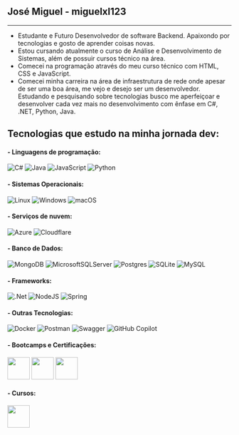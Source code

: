 ## José Miguel - miguelxl123
----------------------------------------------------------------------------------------------

- Estudante e Futuro Desenvolvedor de software Backend. Apaixondo por tecnologias e gosto de aprender coisas novas.
- Estou cursando atualmente o curso de Análise e Desenvolvimento de Sistemas, além de possuir cursos técnico na área.
- Comecei na programação através do meu curso técnico com HTML, CSS e JavaScript.
- Comecei minha carreira na área de infraestrutura de rede onde apesar de ser uma boa área, me vejo e desejo ser um desenvolvedor.
  Estudando e pesquisando sobre tecnologias busco me aperfeiçoar e desenvolver cada vez mais no desenvolvimento com ênfase em C#, .NET, Python, Java.

##  Tecnologias que estudo na minha jornada dev:

#### - Linguagens de programação:
![C#](https://img.shields.io/badge/c%23-%23239120.svg?style=for-the-badge&logo=csharp&logoColor=white) ![Java](https://img.shields.io/badge/java-%23ED8B00.svg?style=for-the-badge&logo=openjdk&logoColor=white) 	![JavaScript](https://img.shields.io/badge/javascript-%23323330.svg?style=for-the-badge&logo=javascript&logoColor=%23F7DF1E) ![Python](https://img.shields.io/badge/python-3670A0?style=for-the-badge&logo=python&logoColor=ffdd54)

#### - Sistemas Operacionais:
![Linux](https://img.shields.io/badge/Linux-FCC624?style=for-the-badge&logo=linux&logoColor=black) ![Windows](https://img.shields.io/badge/Windows-0078D6?style=for-the-badge&logo=windows&logoColor=white) ![macOS](https://img.shields.io/badge/mac%20os-000000?style=for-the-badge&logo=macos&logoColor=F0F0F0)

#### - Serviços de nuvem:
![Azure](https://img.shields.io/badge/azure-%230072C6.svg?style=for-the-badge&logo=microsoftazure&logoColor=white) ![Cloudflare](https://img.shields.io/badge/Cloudflare-F38020?style=for-the-badge&logo=Cloudflare&logoColor=white)

#### - Banco de Dados:
![MongoDB](https://img.shields.io/badge/MongoDB-%234ea94b.svg?style=for-the-badge&logo=mongodb&logoColor=white) ![MicrosoftSQLServer](https://img.shields.io/badge/Microsoft%20SQL%20Server-CC2927?style=for-the-badge&logo=microsoft%20sql%20server&logoColor=white) 	![Postgres](https://img.shields.io/badge/postgres-%23316192.svg?style=for-the-badge&logo=postgresql&logoColor=white) ![SQLite](https://img.shields.io/badge/sqlite-%2307405e.svg?style=for-the-badge&logo=sqlite&logoColor=white) ![MySQL](https://img.shields.io/badge/mysql-4479A1.svg?style=for-the-badge&logo=mysql&logoColor=white)
 
#### - Frameworks:
![.Net](https://img.shields.io/badge/.NET-5C2D91?style=for-the-badge&logo=.net&logoColor=white) ![NodeJS](https://img.shields.io/badge/node.js-6DA55F?style=for-the-badge&logo=node.js&logoColor=white) ![Spring](https://img.shields.io/badge/spring-%236DB33F.svg?style=for-the-badge&logo=spring&logoColor=white)

#### - Outras Tecnologias:
![Docker](https://img.shields.io/badge/docker-%230db7ed.svg?style=for-the-badge&logo=docker&logoColor=white) ![Postman](https://img.shields.io/badge/Postman-FF6C37?style=for-the-badge&logo=postman&logoColor=white) ![Swagger](https://img.shields.io/badge/-Swagger-%23Clojure?style=for-the-badge&logo=swagger&logoColor=white) ![GitHub Copilot](https://img.shields.io/badge/github_copilot-8957E5?style=for-the-badge&logo=github-copilot&logoColor=white)

#### - Bootcamps e Certificações:
[<img src="https://assets.dio.me/fmurnmImYsLpbR26s6Rsrxi82t-6iYqTlwkJGBzm0mI/f:webp/h:120/q:80/L3RyYWNrcy8yMzk0ODU4NS1iZTdmLTRlZjctODQxNi1iOGUwYWFhYWYyZjcucG5n" height="50"></a>](https://web.dio.me/track/avanade-back-end-com-net-e-ia)
[<img src="https://assets.dio.me/BiguwjnBtEVUNQ3wnjFH4FVjAN9Tlm6gfGOqfUIz-t4/f:webp/h:120/q:80/L3RyYWNrcy9mYTFlNGRlNS1jMTcyLTQ4M2EtODAyZS1hOTJhMDI3MmQ2MTAucG5n" height="50"></a>](https://web.dio.me/track/microsoft-az-104-certification)
[<img src="https://assets.dio.me/C_w739DMTY1XPvnkcaSY7doWFM9I5MREIuft-gfwJDY/f:webp/h:120/q:80/L3RyYWNrcy83MGI2Y2EwOC0xZDdlLTQxNTctYmI0OC05NmMxMTY0ZmQ3ZTcucG5n" height="50"></a>](https://web.dio.me/track/4f411d51-fbae-475b-91e4-560f2fcc1137)

#### - Cursos:
[<img src="https://assets.dio.me/PAYwYmyucbUHoXuYiI3FepF6tEoWQLxrhebrLHOrAOo/f:webp/q:80/w:36/L2NvdXJzZXMvYmFkZ2UvOTJiMTRlYWQtZThiNC00ZWNhLWFiMDgtNjgwMGM4MjQyNDY5LnBuZw" height="50"></a>](https://web.dio.me/course/introducao-a-banco-de-dados-relacionais-sql/learning/fdd8de7d-083d-4f9e-a98a-abeb7c14fed9/)

 
